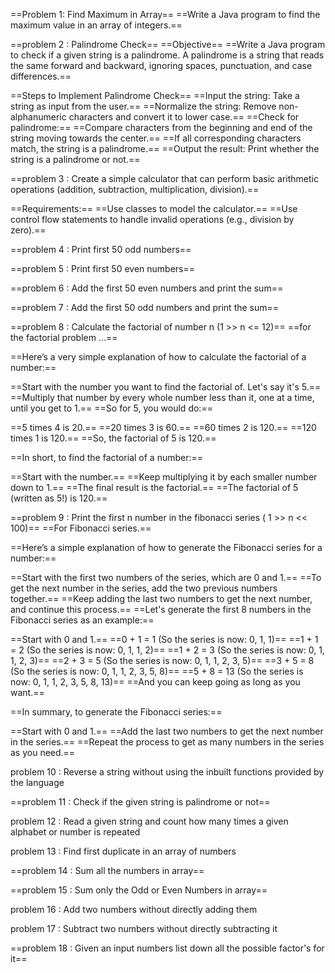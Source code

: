 ==Problem 1: Find Maximum in Array==
==Write a Java program to find the maximum value in an array of integers.==

==problem 2 : Palindrome Check==
==Objective==
==Write a Java program to check if a given string is a palindrome. A palindrome is a string that reads the same forward and backward, ignoring spaces, punctuation, and case differences.==

==Steps to Implement Palindrome Check==
==Input the string: Take a string as input from the user.==
==Normalize the string: Remove non-alphanumeric characters and convert it to lower case.==
==Check for palindrome:==
==Compare characters from the beginning and end of the string moving towards the center.==
==If all corresponding characters match, the string is a palindrome.==
==Output the result: Print whether the string is a palindrome or not.==


==problem 3 : Create a simple calculator that can perform basic arithmetic operations (addition, subtraction, multiplication, division).==

==Requirements:==
==Use classes to model the calculator.==
==Use control flow statements to handle invalid operations (e.g., division by zero).==

==problem 4 : Print first 50 odd numbers==

==problem 5 : Print first 50 even numbers==

==problem 6 : Add the first 50 even numbers and print the sum==

==problem 7 : Add the first 50 odd numbers and print the sum==


==problem 8 : Calculate the factorial of number n (1 >> n <= 12)==
==for the factorial problem …==

==Here’s a very simple explanation of how to calculate the factorial of a number:==

==Start with the number you want to find the factorial of. Let's say it's 5.==
==Multiply that number by every whole number less than it, one at a time, until you get to 1.==
==So for 5, you would do:==

==5 times 4 is 20.==
==20 times 3 is 60.==
==60 times 2 is 120.==
==120 times 1 is 120.==
==So, the factorial of 5 is 120.==

==In short, to find the factorial of a number:==

==Start with the number.==
==Keep multiplying it by each smaller number down to 1.==
==The final result is the factorial.==
==The factorial of 5 (written as 5!) is 120.==


==problem 9 : Print the first n number in the fibonacci series ( 1 >> n << 100)==
==For Fibonacci series.== 

==Here’s a simple explanation of how to generate the Fibonacci series for a number:==

==Start with the first two numbers of the series, which are 0 and 1.==
==To get the next number in the series, add the two previous numbers together.==
==Keep adding the last two numbers to get the next number, and continue this process.==
==Let's generate the first 8 numbers in the Fibonacci series as an example:==

==Start with 0 and 1.==
==0 + 1 = 1 (So the series is now: 0, 1, 1)==
==1 + 1 = 2 (So the series is now: 0, 1, 1, 2)==
==1 + 2 = 3 (So the series is now: 0, 1, 1, 2, 3)==
==2 + 3 = 5 (So the series is now: 0, 1, 1, 2, 3, 5)==
==3 + 5 = 8 (So the series is now: 0, 1, 1, 2, 3, 5, 8)==
==5 + 8 = 13 (So the series is now: 0, 1, 1, 2, 3, 5, 8, 13)==
==And you can keep going as long as you want.==

==In summary, to generate the Fibonacci series:==

==Start with 0 and 1.==
==Add the last two numbers to get the next number in the series.==
==Repeat the process to get as many numbers in the series as you need.==


problem 10 : Reverse a string without using the inbuilt functions provided by the language

==problem 11 : Check if the given string is palindrome or not==

problem 12 : Read a given string and count how many times a given alphabet or number is repeated

problem 13 : Find first duplicate in an array of numbers

==problem 14 : Sum all the numbers in array==

==problem 15 : Sum only the Odd or Even Numbers in array==

problem 16 :⁠ ⁠Add two numbers without directly adding them 

problem 17 : ⁠Subtract two numbers without directly subtracting it

==problem 18 : ⁠Given an input numbers list down all the possible factor's for it==


